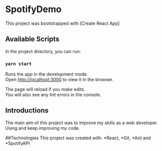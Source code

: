 # SpotifyDemo

This project was bootstrapped with [Create React App]

## Available Scripts

In the project directory, you can run:

### `yarn start`

Runs the app in the development mode.\
Open [http://localhost:3000](http://localhost:3000) to view it in the browser.

The page will reload if you make edits.\
You will also see any lint errors in the console.

## Introductions

The main aim of this project was to improve my skills as a web developer. Using and keep improving my code.

##Technologies
This project was created with: *React, *Git, *Ant and *SpotifyAPI
